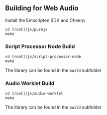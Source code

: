 ## Building for Web Audio

Install the Emscripten SDK and Cheerp

```
cd [root]/js/purejs
make  
```

### Script Processor Node Build

```
cd [root]/js/script-processor-node
make
```

The library can be found in the `build` subfolder


### Audio Worklet Build

```
cd [root]/js/audio-worklet
make
```

The library can be found in the `build` subfolder

